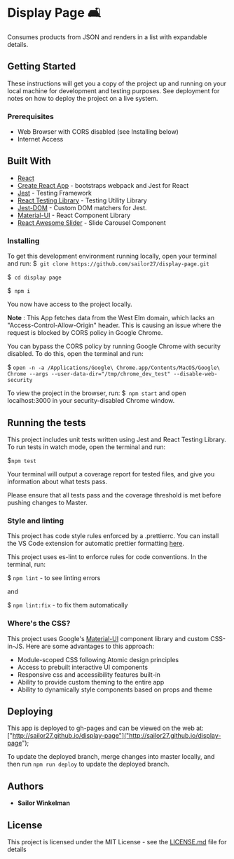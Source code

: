 # Display Page 🛋

Consumes products from JSON and renders in a list with expandable details.

## Getting Started

These instructions will get you a copy of the project up and running on your local machine for development and testing purposes. See deployment for notes on how to deploy the project on a live system.

### Prerequisites

* Web Browser with CORS disabled (see Installing below)
* Internet Access

## Built With

* [React](https://reactjs.org/)
* [Create React App](https://github.com/facebook/create-react-app) - bootstraps webpack and Jest for React
* [Jest](https://jestjs.io/) - Testing Framework
* [React Testing Library](https://jestjs.io/) - Testing Utility Library
* [Jest-DOM](https://github.com/testing-library/jest-dom) - Custom DOM matchers for Jest.
* [Material-UI](https://material-ui.com/) - React Component Library
* [React Awesome Slider](https://github.com/rcaferati/react-awesome-slider) - Slide Carousel Component
 
### Installing

To get this development environment running locally, open your terminal and run:
$`` git clone https://github.com/sailor27/display-page.git``

$`` cd display page``

$`` npm i`` 

You now have access to the project locally.

**Note** : This App fetches data from the West Elm domain, which lacks an "Access-Control-Allow-Origin" header. This is causing an issue where the request is blocked by CORS policy in Google Chrome.

You can bypass the CORS policy by running Google Chrome with security disabled. To do this, open the terminal and run:

 $ `` open -n -a /Applications/Google\ Chrome.app/Contents/MacOS/Google\ Chrome --args --user-data-dir="/tmp/chrome_dev_test" --disable-web-security
``

To view the project in the browser, run:
$`` npm start`` 
and open localhost:3000 in your security-disabled Chrome window.

## Running the tests

This project includes unit tests written using Jest and React Testing Library. To run tests in watch mode, open the terminal and run:

$``npm test``

Your terminal will output a coverage report for tested files, and give you information about what tests pass. 

Please ensure that all tests pass and the coverage threshold is met before pushing changes to Master.


### Style and linting

This project has code style rules enforced by a .prettierrc. You can install the VS Code extension for automatic prettier formatting [here](https://github.com/prettier/prettier-vscode).

This project uses es-lint to enforce rules for code conventions. In the terminal, run:

$ ``npm lint``  - to see linting errors

and

$ ``npm lint:fix``  - to fix them automatically

### Where's the CSS?

This project uses Google's [Material-UI](https://material-ui.com/) component library and custom CSS-in-JS. Here are some advantages to this approach:

* Module-scoped CSS following Atomic design principles
* Access to prebuilt interactive UI components
* Responsive css and accessibility features built-in
* Ability to provide custom theming to the entire app
* Ability to dynamically style components based on props and theme

## Deploying

This app is deployed to gh-pages and can be viewed on the web at: ["http://sailor27.github.io/display-page"]("http://sailor27.github.io/display-page");

To update the deployed branch, merge changes into master locally, and then run ``npm run deploy`` to update the deployed branch.

## Authors

* **Sailor Winkelman** 


## License

This project is licensed under the MIT License - see the [LICENSE.md](LICENSE.md) file for details
